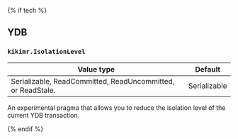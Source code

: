 {% if tech %}

## YDB

### `kikimr.IsolationLevel`

| Value type | Default |
| --- | --- |
| Serializable, ReadCommitted, ReadUncommitted, or ReadStale. | Serializable |

An experimental pragma that allows you to reduce the isolation level of the current YDB transaction.

{% endif %}
